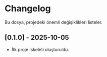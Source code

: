 # Changelog

Bu dosya, projedeki önemli değişiklikleri listeler.

## [0.1.0] - 2025-10-05
- İlk proje iskeleti oluşturuldu.
